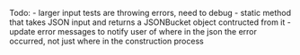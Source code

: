 Todo:
    - larger input tests are throwing errors, need to debug
    - static method that takes JSON input and returns a JSONBucket object contructed from it
    - update error messages to notify user of where in the json the error occurred, not just where in the construction process